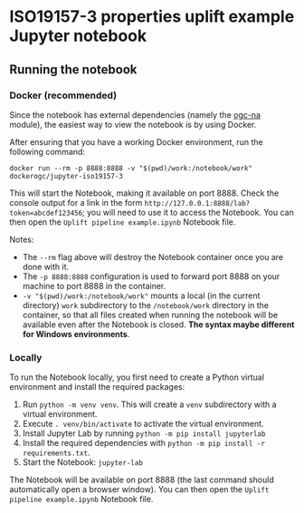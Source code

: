 # ISO19157-3 properties uplift example Jupyter notebook

## Running the notebook

### Docker (recommended)

Since the notebook has external dependencies (namely the [ogc-na](https://pypi.org/project/ogc-na/) module),
the easiest way to view the notebook is by using Docker.

After ensuring that you have a working Docker environment, run the following command:

```shell
docker run --rm -p 8888:8888 -v "$(pwd)/work:/notebook/work" dockerogc/jupyter-iso19157-3
```

This will start the Notebook, making it available on port 8888. Check the console output for a link in
the form `http://127.0.0.1:8888/lab?token=abcdef123456`; you will need to use it to access the Notebook.
You can then open the `Uplift pipeline example.ipynb` Notebook file.

Notes: 
* The `--rm` flag above will destroy the Notebook container once you are done with it.
* The `-p 8888:8888` configuration is used to forward port 8888 on your machine to port 8888 in the container.
* `-v "$(pwd)/work:/notebook/work"` mounts a local (in the current directory) `work` subdirectory to the 
`/notebook/work` directory in the container, so that all files created when running the notebook will be available
even after the Notebook is closed. **The syntax maybe different for Windows environments**.

### Locally

To run the Notebook locally, you first need to create a Python virtual environment and install the required packages:

1. Run `python -m venv venv`. This will create a `venv` subdirectory with a virtual environment.
2. Execute `. venv/bin/activate` to activate the virtual environment.
3. Install Jupyter Lab by running `python -m pip install jupyterlab`
4. Install the required dependencies with `python -m pip install -r requirements.txt`.
5. Start the Notebook: `jupyter-lab`

The Notebook will be available on port 8888 (the last command should automatically open
a browser window). You can then open the `Uplift pipeline example.ipynb` Notebook file.
